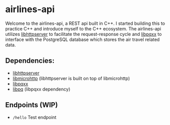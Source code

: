 # airlines-api

Welcome to the airlines-api, a REST api built in C++. I started building this to practice C++
and introduce myself to the C++ ecosystem. The airlines-api utilizes [libhttpserver](https://github.com/etr/libhttpserver)
to facilitate the request-response cycle and [libpqxx](https://github.com/jtv/libpqxx) to interface
with the PostgreSQL database which stores the air travel related data.

## Dependencies:

- [libhttpserver](https://github.com/etr/libhttpserver)
- [libmicrohttp](https://www.gnu.org/software/libmicrohttpd/) (libhttpserver is built on top of libmicrohttp)
- [libpqxx](https://github.com/jtv/libpqxx)
- [libpq](https://www.postgresql.org/docs/current/libpq.html) (libpqxx dependency)

## Endpoints (WIP)

- `/hello` Test endpoint
